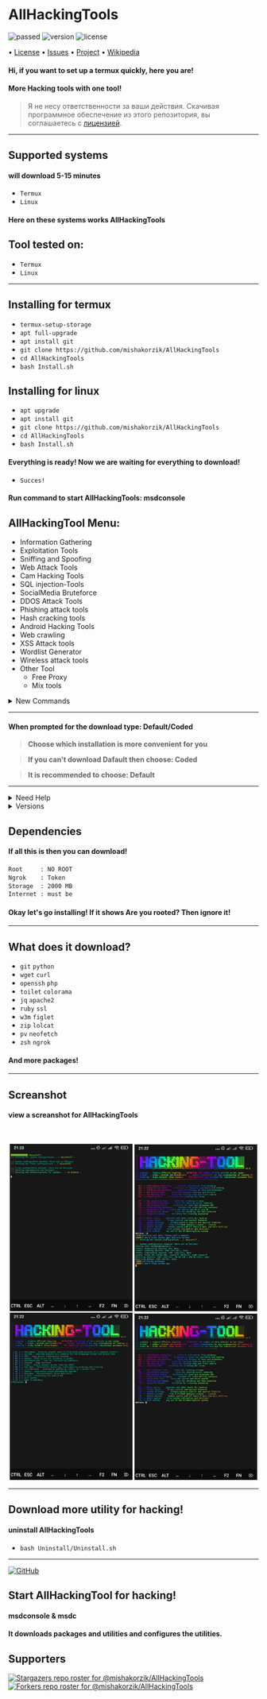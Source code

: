 # AllHackingTools
<img src="https://img.shields.io/badge/Build-passed-green.svg" alt="passed"> <img src="https://img.shields.io/badge/Version-2.1-blue.svg" alt="version"> <img src="https://img.shields.io/badge/license-GNU-orange.svg" alt="license">

• <a href="https://github.com/mishakorzik/AllHackingTools/blob/main/LICENSE">License</a>
• <a href="https://github.com/mishakorzik/AllHackingTools/issues">Issues</a>
• <a href="https://github.com/mishakorzik/AllHackingTools/projects">Project</a>
• <a href="https://github.com/mishakorzik/AllHackingTools/wiki">Wikipedia</a>

####  Hi, if you want to set up a termux quickly, here you are!
####  More Hacking tools with one tool!

> Я не несу ответственности за ваши действия. Скачивая программное обеспечение из этого репозитория, вы соглашаетесь с [лицензией](https://github.com/mishakorzik/AllHackingTools/blob/main/LICENSE).


---------
## Supported systems
#### will download 5-15 minutes

* `Termux`
* `Linux`

#### Here on these systems works AllHackingTools

## Tool tested on:

* `Termux`
* `Linux`

---

## Installing for termux

* `termux-setup-storage`
* `apt full-upgrade`
* `apt install git`
* `git clone https://github.com/mishakorzik/AllHackingTools`
* `cd AllHackingTools`
* `bash Install.sh`

## Installing for linux

* `apt upgrade`
* `apt install git`
* `git clone https://github.com/mishakorzik/AllHackingTools`
* `cd AllHackingTools`
* `bash Install.sh`

#### Everything is ready!  Now we are waiting for everything to download!

* `Succes!`
#### Run command to start AllHackingTools: msdconsole
## AllHackingTool Menu:
- Information Gathering
- Exploitation Tools
- Sniffing and Spoofing
- Web Attack Tools
- Cam Hacking Tools
- SQL injection-Tools
- SocialMedia Bruteforce
- DDOS Attack Tools
- Phishing attack tools
- Hash cracking tools
- Android Hacking Tools
- Web crawling
- XSS Attack tools
- Wordlist Generator
- Wireless attack tools
- Other Tool
     - Free Proxy
     - Mix tools

<details id="missing-code-coverage">
  <summary>New Commands</summary>

##### AllHackingTools adds new commands for the terminal!  All teams below

```bash
msdconsole : start AllHackingTools
msdServer  : Check AllHackingTools server
msdc       : start AllHackingTools 

Others commands:

system : View My System
sys    : View My System

Fonts Commands:

figlet -f puffy  AND  toilet -f puffy
figlet -f poison  AND  toilet -f poison
figlet -f avatar   AND  toilet -f avatar
figlet -f modular  AND  toilet -f modular
figlet -f crazy   AND  toilet -f crazy
figlet -f bloody  AND  toilet -f bloody
figlet -f rusto   AND  toilet -f rusto
figlet -f real   AND  toilet -f real
figlet -f pagga  AND  toilet -f pagga
figlet -f block  AND  toilet -f block
```
</details>

----
#### When prompted for the download type: Default/Coded

> **Choose which installation is more convenient for you**

> **If you can't download Dafault then choose: Coded**

> **It is recommended to choose: Default**
----------

<details id="missing-code-coverage">
  <summary>Need Help</summary>

#### Do you need help? Write me on: misakorzik528@gmail.com
#### And I will consider your letter and problem!

```bash
Emails:
 misakorzik528@gmail.com
 miguardzecurity@gmail.com

Developers:
 mishakorzhik
```

</details>

<details id="missing-code-coverage">
  <summary>Versions</summary>

### Version 2.1
##### below is a list added in version 2.1

```bash

Tools:
 Two new menu options have been added
 Many new utilities have been added

Desing:
 Many bugs have been fixed
 Two new logo designs were added

#Thanks for reviewing the update list. 
#Bye bye Have a nice day!
```
[![forthebadge made-with-python](http://ForTheBadge.com/images/badges/made-with-python.svg)](https://www.python.org/)<br/><br/>

</details>

## Dependencies
#### If all this is then you can download!
```bash
Root     : NO ROOT
Ngrok    : Token
Storage  : 2000 MB
Internet : must be
```
#### Okay let's go installing! If it shows Are you rooted? Then ignore it!
---------
## What does it download?
* `git` `python` 
* `wget` `curl`
* `openssh` `php`
* `toilet` `colorama`
* `jq` `apache2`
* `ruby` `ssl`
* `w3m` `figlet`
* `zip` `lolcat`
* `pv` `neofetch`
* `zsh` `ngrok`

#### And more packages!
------
## Screanshot
#### view a screanshot for AllHackingTools
<br>
<p align="center">
<img width="49.0%" src="https://raw.githubusercontent.com/mishakorzik/mishakorzik.menu.io/master/img/AllHackingToolsImg/img/IMG_20210630_212422.jpg"/> 
<img width="49.0%" src="https://raw.githubusercontent.com/mishakorzik/mishakorzik.menu.io/master/img/AllHackingToolsImg/img/IMG_20210630_212437.jpg"/> 
<img width="49.0%" src="https://raw.githubusercontent.com/mishakorzik/mishakorzik.menu.io/master/img/AllHackingToolsImg/img/IMG_20210630_212448.jpg"/> 
<img width="49.0%" src="https://raw.githubusercontent.com/mishakorzik/mishakorzik.menu.io/master/img/AllHackingToolsImg/img/IMG_20210630_212459.jpg"/> 
</p>

-----
## Download more utility for hacking!

#### uninstall AllHackingTools

* `bash Uninstall/Uninstall.sh`

------
[![GitHub](https://img.shields.io/badge/-GitHub-181717?style=flat-square&logo=github&link=https://github.com/mishakorzik/)](https://github.com/mishakorzik/)

## Start AllHackingTool for hacking!
#### msdconsole & msdc


#### It downloads packages and utilities and configures the utilities.

## Supporters
[![Stargazers repo roster for @mishakorzik/AllHackingTools](https://reporoster.com/stars/mishakorzik/AllHackingTools)](https://github.com/mishakorzik/AllHackingTools/stargazers)
[![Forkers repo roster for @mishakorzik/AllHackingTools](https://reporoster.com/forks/mishakorzik/AllHackingTools)](https://github.com/mishakorzik/AllHackingTools/members)

